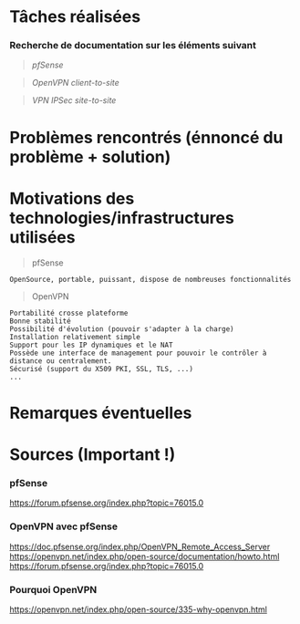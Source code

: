 # Tâches réalisées

### Recherche de documentation sur les éléments suivant

> *pfSense*

> *OpenVPN client-to-site*

> *VPN IPSec site-to-site*
# Problèmes rencontrés (énnoncé du problème + solution)

# Motivations des technologies/infrastructures utilisées
> pfSense

    OpenSource, portable, puissant, dispose de nombreuses fonctionnalités

> OpenVPN 
    
    Portabilité crosse plateforme
    Bonne stabilité
    Possibilité d'évolution (pouvoir s'adapter à la charge)
    Installation relativement simple
    Support pour les IP dynamiques et le NAT
    Possède une interface de management pour pouvoir le contrôler à distance ou centralement.
    Sécurisé (support du X509 PKI, SSL, TLS, ...)
    ...
    
# Remarques éventuelles

# Sources (Important !)

### pfSense
https://forum.pfsense.org/index.php?topic=76015.0

### OpenVPN avec pfSense
https://doc.pfsense.org/index.php/OpenVPN_Remote_Access_Server
https://openvpn.net/index.php/open-source/documentation/howto.html
https://forum.pfsense.org/index.php?topic=76015.0

### Pourquoi OpenVPN
https://openvpn.net/index.php/open-source/335-why-openvpn.html
